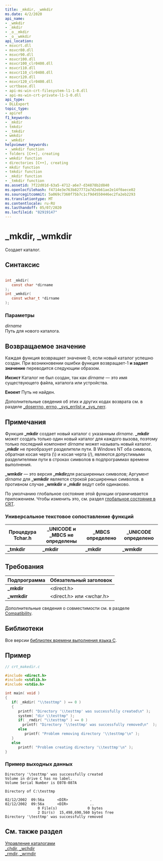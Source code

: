 ```yaml
---
title: _mkdir, _wmkdir
ms.date: 4/2/2020
api_name:
- _wmkdir
- _mkdir
- _o__mkdir
- _o__wmkdir
api_location:
- msvcrt.dll
- msvcr80.dll
- msvcr90.dll
- msvcr100.dll
- msvcr100_clr0400.dll
- msvcr110.dll
- msvcr110_clr0400.dll
- msvcr120.dll
- msvcr120_clr0400.dll
- ucrtbase.dll
- api-ms-win-crt-filesystem-l1-1-0.dll
- api-ms-win-crt-private-l1-1-0.dll
api_type:
- DLLExport
topic_type:
- apiref
f1_keywords:
- _mkdir
- tmkdir
- _tmkdir
- wmkdir
- _wmkdir
helpviewer_keywords:
- _wmkdir function
- folders [C++], creating
- wmkdir function
- directories [C++], creating
- mkdir function
- tmkdir function
- _mkdir function
- _tmkdir function
ms.assetid: 7f22d01d-63a5-4712-a6e7-d34878b2d840
ms.openlocfilehash: f4714e3e763b827772a7d2eb61ae2e14f0aece02
ms.sourcegitcommit: 5a069c7360f75b7c1cf9d4550446ec2fa2eb2293
ms.translationtype: MT
ms.contentlocale: ru-RU
ms.lasthandoff: 05/07/2020
ms.locfileid: "82919147"
---
```

# <a name="_mkdir-_wmkdir"></a>_mkdir, _wmkdir

Создает каталог.

## <a name="syntax"></a>Синтаксис

```C

int _mkdir(
   const char *dirname
);
int _wmkdir(
   const wchar_t *dirname
);
```

### <a name="parameters"></a>Параметры

*dirname*<br/>
Путь для нового каталога.

## <a name="return-value"></a>Возвращаемое значение

Каждая функция возвращает значение 0, если новый каталог успешно создан. При возникновении ошибки функция возвращает-1 **и задает значение** переводится следующим образом.

**Иксист** Каталог не был создан, так как *dirname* — это имя существующего файла, каталога или устройства.

**Еноент** Путь не найден.

Дополнительные сведения об этих и других кодах возврата см. в разделе [_doserrno, errno, _sys_errlist и _sys_nerr](../../c-runtime-library/errno-doserrno-sys-errlist-and-sys-nerr.md).

## <a name="remarks"></a>Примечания

Функция **_mkdir** создает новый каталог с указанным *dirname.* **_mkdir** может создать только один новый каталог для каждого вызова, поэтому только последний компонент *dirname* может называть новый каталог. **_mkdir** не преобразует разделители пути. В Windows NT оба символа, обратная косая черта (\\) и косая черта (/), являются допустимыми разделителями пути в строках символов в подпрограммах времени выполнения.

**_wmkdir** — это версия **_mkdir**для расширенных символов; Аргумент *dirname* для **_wmkdir** является строкой расширенных символов. в противном случае **_wmkdir** и **_mkdir** ведут себя одинаково.

По умолчанию глобальное состояние этой функции ограничивается приложением. Чтобы изменить это, см. раздел [глобальное состояние в CRT](../global-state.md).

### <a name="generic-text-routine-mappings"></a>Универсальное текстовое сопоставление функций

|Процедура Tchar.h|_UNICODE и _MBCS не определены|_MBCS определено|_UNICODE определено|
|---------------------|--------------------------------------|--------------------|-----------------------|
|**_tmkdir**|**_mkdir**|**_mkdir**|**_wmkdir**|

## <a name="requirements"></a>Требования

|Подпрограмма|Обязательный заголовок|
|-------------|---------------------|
|**_mkdir**|\<direct.h>|
|**_wmkdir**|\<direct.h> или \<wchar.h>|

Дополнительные сведения о совместимости см. в разделе [Compatibility](../../c-runtime-library/compatibility.md).

## <a name="libraries"></a>Библиотеки

Все версии [библиотек времени выполнения языка C](../../c-runtime-library/crt-library-features.md).

## <a name="example"></a>Пример

```C
// crt_makedir.c

#include <direct.h>
#include <stdlib.h>
#include <stdio.h>

int main( void )
{
   if( _mkdir( "\\testtmp" ) == 0 )
   {
      printf( "Directory '\\testtmp' was successfully created\n" );
      system( "dir \\testtmp" );
      if( _rmdir( "\\testtmp" ) == 0 )
        printf( "Directory '\\testtmp' was successfully removed\n"  );
      else
         printf( "Problem removing directory '\\testtmp'\n" );
   }
   else
      printf( "Problem creating directory '\\testtmp'\n" );
}
```

### <a name="sample-output"></a>Пример выходных данных

```Output
Directory '\testtmp' was successfully created
Volume in drive C has no label.
Volume Serial Number is E078-087A

Directory of C:\testtmp

02/12/2002  09:56a      <DIR>          .
02/12/2002  09:56a      <DIR>          ..
               0 File(s)              0 bytes
               2 Dir(s)  15,498,690,560 bytes free
Directory '\testtmp' was successfully removed
```

## <a name="see-also"></a>См. также раздел

[Управление каталогами](../../c-runtime-library/directory-control.md)<br/>
[_chdir, _wchdir](chdir-wchdir.md)<br/>
[_rmdir, _wrmdir](rmdir-wrmdir.md)<br/>

